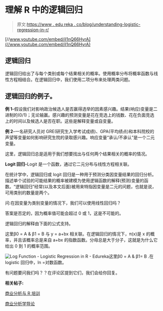 # 理解 R 中的逻辑回归

> 原文:[https://www . edu reka . co/blog/understanding-logistic-regression-in-r/](https://www.edureka.co/blog/understanding-logistic-regression-in-r/)

[//www.youtube.com/embed/il1nQ66HyrA](//www.youtube.com/embed/il1nQ66HyrA)

## 逻辑回归

逻辑回归给出了与每个类别或每个结果相关的概率。使用概率分布将概率函数与线性方程相结合。在逻辑回归中，我们使用二项分布来处理两类问题。

## 逻辑回归的例子。

**例 1**–假设我们对影响政治候选人是否赢得选举的因素感兴趣。结果(响应)变量是二进制的(0/1)；无论输赢。感兴趣的预测变量是花在竞选上的钱数、花在负面竞选上的时间以及候选人是否在职。这些是解释变量或自变量。

**例 2**–一名研究人员对 GRE(研究生入学考试成绩)、GPA(平均绩点)和本科院校的声望等变量如何影响研究生院的录取感兴趣。响应变量“承认/不承认”是一个二元变量。

这里，逻辑回归总是适用于我们想要找出与任何两个结果相关的概率的情况。

**Logit 回归**–Logit 是一个函数，通过它二元分布与线性方程相关联。

在统计学中，逻辑回归或 logit 回归是一种用于预测分类因变量结果的回归分析。描述单个试验的可能结果的概率被建模为使用逻辑函数的解释(预测)变量的函数。“逻辑回归”经常(以及本文后面)被用来特指因变量是二元的问题，也就是说，可用类别的数量是两个。

问:在因变量为类别变量的情况下，我们可以使用线性回归吗？

答案是否定的，因为概率值可能会超过 0 或 1，这是不可能的。

逻辑回归的解释由下面的公式支持。

这里β0 = A & β1 = B 与 y = a+bx 相关联。在逻辑回归的情况下，π(x)是 x 的概率，并且该概率总是来自 a+bx 的指数函数。分母总是大于分子，这就是为什么它给出 0 到 1 的概率范围。

![Log Function - Logistic Regression in R - Edureka](../Images/04789ef418449c2773db88a974624f58.png)这里β0 = A & β1= B .在 logistic 回归中，ln =对数函数。

有问题要问我们吗？？在评论区提到它们，我们会给你回复。

**相关帖子:**

[商业分析与 R 培训](https://www.edureka.co/r-for-analytics)

[商业分析学导论](https://www.edureka.co/blog/videos/introduction-business-analytics-with-r/ "Introduction to Business Analytics with R")